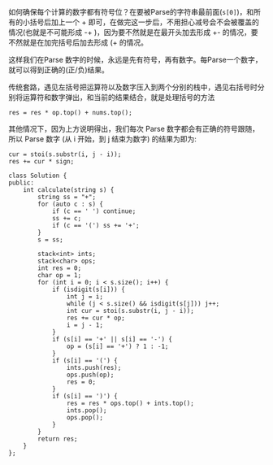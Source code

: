 如何确保每个计算的数字都有符号位？在要被Parse的字符串最前面(`s[0]`)，和所有的小括号后加上一个 + 即可，在做完这一步后，不用担心减号会不会被覆盖的情况(也就是不可能形成 -+ )，因为要不然就是在最开头加去形成 +- 的情况，要不然就是在加完括号后加去形成 (+ 的情况。
 
这样我们在Parse 数字的时候，永远是先有符号，再有数字。每Parse一个数字，就可以得到正确的(正/负)结果。

传统套路，遇见左括号把运算符以及数字压入到两个分别的栈中，遇见右括号时分别将运算符和数字弹出，和当前的结果结合，就是处理括号的方法

```
res = res * op.top() + nums.top();
```

其他情况下，因为上方说明得出，我们每次 Parse 数字都会有正确的符号跟随，所以 Parse 数字 (从 i 开始，到 j 结束为数字) 的结果为即为:

```
cur = stoi(s.substr(i, j - i));
res += cur * sign;
```

```
class Solution {
public:
    int calculate(string s) {
        string ss = "+";
        for (auto c : s) {
            if (c == ' ') continue;
            ss += c;
            if (c == '(') ss += '+';
        }
        s = ss;
        
        stack<int> ints;
        stack<char> ops;
        int res = 0;
        char op = 1;
        for (int i = 0; i < s.size(); i++) {
            if (isdigit(s[i])) {
                int j = i;
                while (j < s.size() && isdigit(s[j])) j++;
                int cur = stoi(s.substr(i, j - i));
                res += cur * op;
                i = j - 1;
            }
            if (s[i] == '+' || s[i] == '-') {
                op = (s[i] == '+') ? 1 : -1;
            }
            if (s[i] == '(') {
                ints.push(res);
                ops.push(op);
                res = 0;
            }
            if (s[i] == ')') {
                res = res * ops.top() + ints.top();
                ints.pop();
                ops.pop();
            }
        }
        return res;
    }
};
```